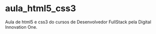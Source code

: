 # aula_html5_css3
Aula de  html5 e css3 do cursos de Desenvolvedor FullStack pela Digital Innovation One.
